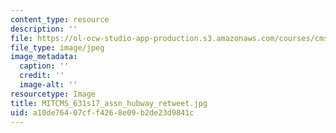 ```yaml
---
content_type: resource
description: ''
file: https://ol-ocw-studio-app-production.s3.amazonaws.com/courses/cms-631-data-storytelling-studio-climate-change-spring-2017/a10de76407cff4268e09b2de23d9841c_MITCMS_631s17_assn_hubway_retweet.jpg
file_type: image/jpeg
image_metadata:
  caption: ''
  credit: ''
  image-alt: ''
resourcetype: Image
title: MITCMS_631s17_assn_hubway_retweet.jpg
uid: a10de764-07cf-f426-8e09-b2de23d9841c
---
```

